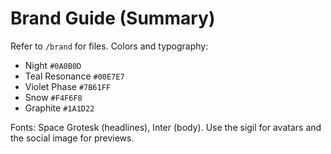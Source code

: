 # Brand Guide (Summary)

Refer to `/brand` for files. Colors and typography:

- Night `#0A0B0D`
- Teal Resonance `#00E7E7`
- Violet Phase `#7B61FF`
- Snow `#F4F6F8`
- Graphite `#1A1D22`

Fonts: Space Grotesk (headlines), Inter (body). Use the sigil for avatars and the social image for previews.
